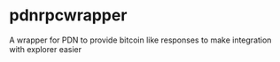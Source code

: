 # pdnrpcwrapper
A wrapper for PDN to provide bitcoin like responses to make integration with explorer easier
